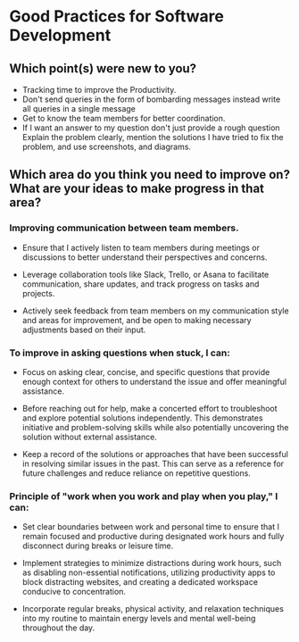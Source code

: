 # Good Practices for Software Development

## Which point(s) were new to you?

* Tracking time to improve the Productivity.
* Don't send queries in the form of bombarding messages instead write all queries in a single message
* Get to know the team members for better coordination.
* If I want an answer to my question don't just provide a rough question Explain the problem clearly, mention the solutions I have tried to fix the problem, and use screenshots, and diagrams.


## Which area do you think you need to improve on? What are your ideas to make progress in that area?

### Improving communication between team members.

* Ensure that I actively listen to team members during meetings or discussions to better understand their perspectives and concerns.

* Leverage collaboration tools like Slack, Trello, or Asana to facilitate communication, share updates, and track progress on tasks and projects.

* Actively seek feedback from team members on my communication style and areas for improvement, and be open to making necessary adjustments based on their input.

### To improve in asking questions when stuck, I can:

* Focus on asking clear, concise, and specific questions that provide enough context for others to understand the issue and offer meaningful assistance.

* Before reaching out for help, make a concerted effort to troubleshoot and explore potential solutions independently. This demonstrates initiative and problem-solving skills while also potentially uncovering the solution without external assistance.

* Keep a record of the solutions or approaches that have been successful in resolving similar issues in the past. This can serve as a reference for future challenges and reduce reliance on repetitive questions.

### Principle of "work when you work and play when you play," I can:

* Set clear boundaries between work and personal time to ensure that I remain focused and productive during designated work hours and fully disconnect during breaks or leisure time.

* Implement strategies to minimize distractions during work hours, such as disabling non-essential notifications, utilizing productivity apps to block distracting websites, and creating a dedicated workspace conducive to concentration.

* Incorporate regular breaks, physical activity, and relaxation techniques into my routine to maintain energy levels and mental well-being throughout the day.

